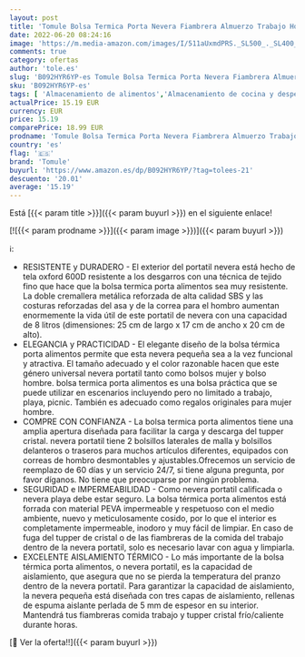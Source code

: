 ```yaml
---
layout: post
title: 'Tomule Bolsa Termica Porta Nevera Fiambrera Almuerzo Trabajo Hombre Mujer Para Llevar Comida Tela Termo Alimentos Agua Pequeña Mochila Tupper Merienda Infantil Bebe Playa Portatil Grande 8L Gris B'
date: 2022-06-20 08:24:16
image: 'https://m.media-amazon.com/images/I/511aUxmdPRS._SL500_._SL400_.jpg'
comments: true
category: ofertas
author: 'tole.es'
slug: 'B092HYR6YP-es Tomule Bolsa Termica Porta Nevera Fiambrera Almuerzo...'
sku: 'B092HYR6YP-es'
tags: [ 'Almacenamiento de alimentos','Almacenamiento de cocina y despensa','Bolsas térmicas','Hogar y cocina','Porta alimentos','mochila','tomule','🇪🇸', ]
actualPrice: 15.19 EUR
currency: EUR
price: 15.19
comparePrice: 18.99 EUR
prodname: 'Tomule Bolsa Termica Porta Nevera Fiambrera Almuerzo Trabajo Hombre Mujer Para Llevar Comida Tela Termo Alimentos Agua Pequeña Mochila Tupper Merienda Infantil Bebe Playa Portatil Grande 8L Gris B'
country: 'es'
flag: '🇪🇸'
brand: 'Tomule'
buyurl: 'https://www.amazon.es/dp/B092HYR6YP/?tag=tolees-21'
descuento: '20.01'
average: '15.19'
---
```


Está [{{< param title >}}]({{< param buyurl >}}) en el siguiente enlace!

[![{{< param prodname >}}]({{< param image >}})]({{< param buyurl >}})

ℹ️:

- RESISTENTE y DURADERO - El exterior del portatil nevera está hecho de tela oxford 600D resistente a los desgarros con una técnica de tejido fino que hace que la bolsa termica porta alimentos sea muy resistente. La doble cremallera metálica reforzada de alta calidad SBS y las costuras reforzadas del asa y de la correa para el hombro aumentan enormemente la vida útil de este portatil de nevera con una capacidad de 8 litros (dimensiones: 25 cm de largo x 17 cm de ancho x 20 cm de alto).
- ELEGANCIA y PRACTICIDAD - El elegante diseño de la bolsa térmica porta alimentos permite que esta nevera pequeña sea a la vez funcional y atractiva. El tamaño adecuado y el color razonable hacen que este género universal nevera portatil tanto como bolsos mujer y bolso hombre. bolsa termica porta alimentos es una bolsa práctica que se puede utilizar en escenarios incluyendo pero no limitado a trabajo, playa, picnic. También es adecuado como regalos originales para mujer hombre.
- COMPRE CON CONFIANZA - La bolsa termica porta alimentos tiene una amplia apertura diseñada para facilitar la carga y descarga del tupper cristal. nevera portatil tiene 2 bolsillos laterales de malla y bolsillos delanteros o traseros para muchos artículos diferentes, equipados con correas de hombro desmontables y ajustables.Ofrecemos un servicio de reemplazo de 60 días y un servicio 24/7, si tiene alguna pregunta, por favor díganos. No tiene que preocuparse por ningún problema.
- SEGURIDAD e IMPERMEABILIDAD - Como nevera portatil calificada o nevera playa debe estar seguro. La bolsa térmica porta alimentos está forrada con material PEVA impermeable y respetuoso con el medio ambiente, nuevo y meticulosamente cosido, por lo que el interior es completamente impermeable, inodoro y muy fácil de limpiar. En caso de fuga del tupper de cristal o de las fiambreras de la comida del trabajo dentro de la nevera portatil, solo es necesario lavar con agua y limpiarla.
- EXCELENTE AISLAMIENTO TÉRMICO - Lo más importante de la bolsa térmica porta alimentos, o nevera portatil, es la capacidad de aislamiento, que asegura que no se pierda la temperatura del pranzo dentro de la nevera portatil. Para garantizar la capacidad de aislamiento, la nevera pequeña está diseñada con tres capas de aislamiento, rellenas de espuma aislante perlada de 5 mm de espesor en su interior. Mantendrá tus fiambreras comida trabajo y tupper cristal frío/caliente durante horas.

[🛒 Ver la oferta!!]({{< param buyurl >}})
